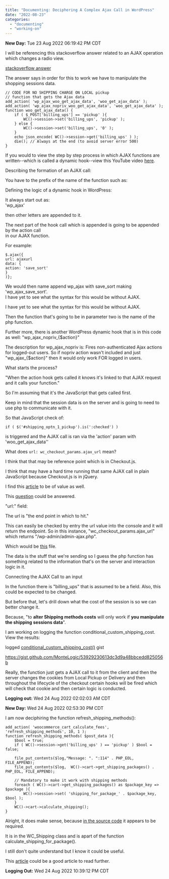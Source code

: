 ```yaml
---
title: "Documenting: Deciphering A Complex Ajax Call in WordPress"
date: "2022-08-23"
categories: 
  - "documenting"
  - "working-on"
---
```


**New Day:** Tue 23 Aug 2022 06:19:42 PM CDT

I will be referencing this stackoverflow answer related to an AJAX operation which changes a radio view.

[stackoverflow answer](https://stackoverflow.com/questions/48156469/remove-shipping-cost-if-custom-checkbox-is-checked-in-woocommerce-checkout)

The answer says in order for this to work we have to manipulate the shopping sessions data.

```
// CODE FOR NO SHIPPING CHARGE ON LOCAL pickup 
// function that gets the Ajax data
add_action( 'wp_ajax_woo_get_ajax_data', 'woo_get_ajax_data' );
add_action( 'wp_ajax_nopriv_woo_get_ajax_data', 'woo_get_ajax_data' );
function woo_get_ajax_data() {
    if ( $_POST['billing_ups'] == 'pickup' ){
        WC()->session->set('billing_ups', 'pickup' );
    } else {
        WC()->session->set('billing_ups', '0' );
    }
    echo json_encode( WC()->session->get('billing_ups' ) );
    die(); // Always at the end (to avoid server error 500)
}
```

If you would to view the step by step process in which AJAX functions are written--which is called a dynamic hook--view this YouTube video [here](https://youtu.be/Tyzt4-oso8k?t=34).

Describing the formation of an AJAX call:

You have to the prefix of the name of the function such as:

Defining the logic of a dynamic hook in WordPress:

It always start out as:  
'wp\_ajax'

then other letters are appended to it.

The next part of the hook call which is appended is going to be appended by the action call  
in our AJAX function.

For example:

```
$.ajax({
url: ajaxurl
data: {
action: 'save_sort'
}
)};
```

We would then name append wp\_ajax with save\_sort making 'wp\_ajax\_save\_sort'.  
I have yet to see what the syntax for this would be without AJAX.

I have yet to see what the syntax for this would be without AJAX.

Then the function that's going to be in parameter two is the name of the php function.

Further more, there is another WordPress dynamic hook that is in this code as well: "wp\_ajax\_nopriv\_{$action}"

The description for wp\_ajax\_nopriv is: Fires non-authenticated Ajax actions for logged-out users. So if nopriv action wasn't included and just "wp\_ajax\_{$action}" then it would only work FOR logged in users.

What starts the process?

"When the action hook gets called it knows it's linked to that AJAX request and it calls your function."

So I'm assuming that it's the JavaScript that gets called first.

Keep in mind that the session data is on the server and is going to need to use php to communicate with it.

So that JavaScript check of:

`if ( $('#shipping_optn_1_pickup').is(':checked') )`

is triggered and the AJAX call is ran via the 'action' param with 'woo\_get\_ajax\_data''

What does `url: wc_checkout_params.ajax_url` mean?

I think that that may be reference point which is in Checkout.js.

I think that may have a hard time running that same AJAX call in plain JavaScript because Checkout.js is in jQuery.

I find this [article](https://newdevzone.com/posts/list-of-all-js-events-in-woocommerce) to be of value as well.

This [question](https://wordpress.org/support/topic/add-a-custom-fee/) could be answered.

"url:" field:

The url is "the end point in which to hit."

This can easily be checked by entry the url value into the console and it will return the endpoint. So in this instance, "wc\_checkout\_params.ajax\_url" which returns "/wp-admin/admin-ajax.php".

Which would be [this](https://github.com/WordPress/WordPress/blob/master/wp-admin/admin-ajax.php) file.

The data is the stuff that we're sending so I guess the php function has something related to the information that's on the server and interaction logic in it.

Connecting the AJAX Call to an input

In the function there is "billing\_ups" that is assumed to be a field. Also, this could be expected to be changed.

But before that, let's drill down what the cost of the session is so we can better change it.

Because, "to **alter Shipping methods costs** will only work if **you manipulate the shipping sessions data**".

I am working on logging the function conditional\_custom\_shipping\_cost. View the results:

logged [conditional\_custom\_shipping\_cost()](https://gist.github.com/MonteLogic/53929230613dc3d9a48bbcedd825056b) gist

https://gist.github.com/MonteLogic/53929230613dc3d9a48bbcedd825056b

Really, the function just gets a AJAX call to it from the client and then the server changes the cookies from Local Pickup or Delivery and then throughout the lifecycle of the checkout certain hooks will be fired which will check that cookie and then certain logic is conducted.

**Logging out:** Wed 24 Aug 2022 02:02:03 AM CDT

**New Day:** Wed 24 Aug 2022 02:53:30 PM CDT

I am now deciphiring the function refresh\_shipping\_methods():

```
add_action( 'woocommerce_cart_calculate_fees', 'refresh_shipping_methods', 10, 1 );
function refresh_shipping_methods( $post_data ){
    $bool = true;
    if ( WC()->session->get('billing_ups' ) == 'pickup' ) $bool = false;

    file_put_contents($log,"Message: ". ":114" . PHP_EOL, FILE_APPEND);
    file_put_contents($log,  WC()->cart->get_shipping_packages() . PHP_EOL, FILE_APPEND);

    // Mandatory to make it work with shipping methods
    foreach ( WC()->cart->get_shipping_packages() as $package_key => $package ){
        WC()->session->set( 'shipping_for_package_' . $package_key, $bool );
    }
    WC()->cart->calculate_shipping();
}
```

Alright, it does make sense, because [in the source code](https://github.com/woocommerce/woocommerce/blob/b2c3ef8f29535056265392cb251d8270026ba67d/plugins/woocommerce/includes/class-wc-shipping.php#L329) it appears to be required.

It is in the WC\_Shipping class and is apart of the function calculate\_shipping\_for\_package().

I still don't quite understand but I know it could be useful.

This [article](https://wp-qa.com/get-woocommerce-shipping-methods-programmatically) could be a good article to read further.

**Logging Out:** Wed 24 Aug 2022 10:39:12 PM CDT
